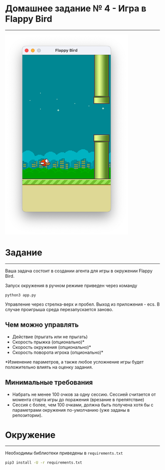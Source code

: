 # Домашнее задание № 4 - Игра в Flappy Bird

------------
![](assets/game_screen.png)

# Задание

------------
Ваша задача состоит в создании агента для игры в окружении Flappy Bird. 

Запуск окружения в ручном режиме приведен через команду
```docker
python3 app.py
```

Управление через стрелка-верх и пробел. Выход из приложения - ecs.
В случае проигрыша среда перезапускается заново. 

## Чем можно управлять
- Действие (прыгать или не прыгать)
- Скорость прыжка (опционально)*
- Скорость окружения (опционально)*
- Скорость поворота игрока (опционально)*

*Изменение параметров, а также любое усложнение игры будет положительно влиять на оценку задания. 

## Минимальные требования
- Набрать не менее 100 очков за одну сессию. Сессией считается от момента старта игры до поражения (врезание в 
препятствие)
- Сессия с более, чем 100 очками, должна быть получена хотя бы с параметрами окружения по-умолчанию 
(уже заданы в репозитории). 


# Окружение

------------
Необходимы библиотеки приведены в ``requirements.txt``
```bash
pip3 install -U -r requirements.txt
```